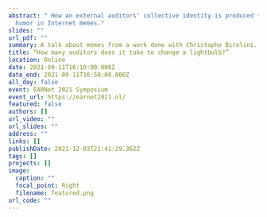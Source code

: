 ```yaml
---
abstract: " How an external auditors' collective identity is produced through
  humor in Internet memes."
slides: ""
url_pdf: ""
summary: A talk about memes from a work done with Christophe Birolini.
title: “How many auditors does it take to change a lightbulb?”
location: Online
date: 2021-09-11T16:10:00.000Z
date_end: 2021-09-11T16:50:00.000Z
all_day: false
event: EARNet 2021 Symposium
event_url: https://earnet2021.nl/
featured: false
authors: []
url_video: ""
url_slides: ""
address: ""
links: []
publishDate: 2021-12-03T21:41:29.362Z
tags: []
projects: []
image:
  caption: ""
  focal_point: Right
  filename: featured.png
url_code: ""
---
```

